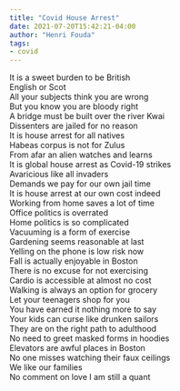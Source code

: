 ```yaml
---
title: "Covid House Arrest"
date: 2021-07-20T15:42:21-04:00
author: "Henri Fouda"
tags:
- covid
---
```

It is a sweet burden to be British\
English or Scot\
All your subjects think you are wrong\
But you know you are bloody right\
A bridge must be built over the river Kwai\
Dissenters are jailed for no reason\
It is house arrest for all natives\
Habeas corpus is not for Zulus\
From afar an alien watches and learns\
It is global house arrest as Covid-19 strikes\
Avaricious like all invaders\
Demands we pay for our own jail time\
It is house arrest at our own cost indeed\
Working from home saves a lot of time\
Office politics is overrated\
Home politics is so complicated\
Vacuuming is a form of exercise\
Gardening seems reasonable at last\
Yelling on the phone is low risk now\
Fall is actually enjoyable in Boston\
There is no excuse for not exercising\
Cardio is accessible at almost no cost\
Walking is always an option for grocery\
Let your teenagers shop for you\
You have earned it nothing more to say\
Your kids can curse like drunken sailors\
They are on the right path to adulthood\
No need to greet masked forms in hoodies\
Elevators are awful places in Boston\
No one misses watching their faux ceilings\
We like our families\
No comment on love I am still a quant
